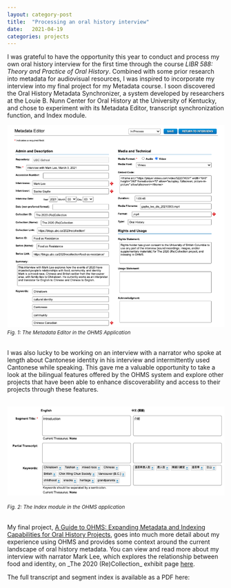 ```yaml
---
layout: category-post
title:  "Processing an oral history interview"
date:   2021-04-19
categories: projects
---
```


I was grateful to have the opportunity this year to conduct and process my own oral history interview for the first time through the course _LIBR 588: Theory and Practice of Oral History_. Combined with some prior research into metadata for audiovisual resources, I was inspired to incorporate my interview into my final project for my Metadata course. I soon discovered the Oral History Metadata Synchronizer, a system developed by researchers at the Louie B. Nunn Center for Oral History at the University of Kentucky, and chose to experiment with its Metadata Editor, transcript synchronization function, and Index module.
<br>

![Preview of the metadata editor in the OHMS application](https://github.com/sashacsy/sashacsy.github.io/blob/master/files/metadata_editor.png?raw=true)
<small><i>Fig. 1: The Metadata Editor in the OHMS Application</i></small>

<br>
I was also lucky to be working on an interview with a narrator who spoke at length about Cantonese identity in his interview and intermittently used Cantonese while speaking. This gave me a valuable opportunity to take a look at the bilingual features offered by the OHMS system and explore other projects that have been able to enhance discoverability and access to their projects through these features.
<br><br>

![Preview of bilingual functionality in the OHMS indexing module](https://github.com/sashacsy/sashacsy.github.io/blob/master/files/chinese_indexing.png?raw=true)

<small><i>Fig. 2: The Index module in the OHMS application</i></small>

<br> 
My final project, <a href="https://sashacsy.github.io/projects/2021/05/01/guide-to-ohms.html">A Guide to OHMS: Expanding Metadata and Indexing Capabilities for Oral History Projects</a>, goes into much more detail about my experience using OHMS and provides some context around the current landscape of oral history metadata. You can view and read more about my interview with narrator Mark Lee, which explores the relationship between food and identity, on _The 2020 (Re)Collection_ exhibit page <a href="https://blogs.ubc.ca/2020recollection/food-as-resistance/">here</a>.
<br>

The full transcript and segment index is available as a PDF here:

<object data="{{ site.url }}{{ site.baseurl }}/files/gaylie_lee_20210303_ohmsinterview_transcript.pdf" width="700" height="700" type="application/pdf"></object>
